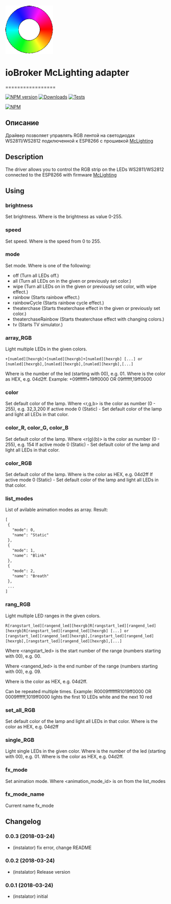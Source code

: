![Logo](admin/mclighting.png)
# ioBroker McLighting adapter
=================

[![NPM version](http://img.shields.io/npm/v/iobroker.mclighting.svg)](https://www.npmjs.com/package/iobroker.mclighting)
[![Downloads](https://img.shields.io/npm/dm/iobroker.mclighting.svg)](https://www.npmjs.com/package/iobroker.mclighting)
[![Tests](http://img.shields.io/travis/instalator/ioBroker.mclighting/master.svg)](https://travis-ci.org/instalator/ioBroker.mclighting)

[![NPM](https://nodei.co/npm/iobroker.mclighting.png?downloads=true)](https://nodei.co/npm/iobroker.mclighting/)

## Описание
Драйвер позволяет управлять RGB лентой на светодиодах WS2811/WS2812 подключенной к ESP8266 с прошивкой [McLighting](https://github.com/toblum/McLighting)

## Description
The driver allows you to control the RGB strip on the LEDs WS2811/WS2812 connected to the ESP8266 with firmware [McLighting](https://github.com/toblum/McLighting)

## Using

### brightness
Set brightness.
Where <brightness> is the brightness as value 0-255.
### speed
 Set speed.
 Where <speed> is the speed from 0 to 255.
### mode
 Set mode.
 Where <lightmode> is one of the following:
- off (Turn all LEDs off.)
- all (Turn all LEDs on in the given or previously set color.)
- wipe (Turn all LEDs on in the given or previously set color, with wipe effect.)
- rainbow (Starts rainbow effect.)
- rainbowCycle (Starts rainbow cycle effect.)
- theaterchase (Starts theaterchase effect in the given or previously set color.)
- theaterchaseRainbow (Starts theaterchase effect with changing colors.)
- tv (Starts TV simulator.)
### array_RGB
 Light multiple LEDs in the given colors.
 ```
 +[numled][hexrgb]+[numled][hexrgb]+[numled][hexrgb] [...] or 
 [numled][hexrgb],[numled][hexrgb],[numled][hexrgb],[...] 
 ```
 Where <numled> is the number of the led (starting with 00), e.g. 01.
 Where <hexrgb> is the color as HEX, e.g. 04d2ff.
 Example: +09ffffff+19ff0000 OR 09ffffff,19ff0000
### color
 Set default color of the lamp.
 Where <r,g,b> is the color as number (0 - 255), e.g. 32,3,200
 If active mode 0 (Static) - Set default color of the lamp and light all LEDs in that color.
### color_R, color_G, color_B
 Set default color of the lamp.
 Where <r(g)(b)> is the color as number (0 - 255), e.g. 154
 If active mode 0 (Static) - Set default color of the lamp and light all LEDs in that color.
### color_RGB
 Set default color of the lamp.
 Where <hexrgb> is the color as HEX, e.g. 04d2ff
 If active mode 0 (Static) - Set default color of the lamp and light all LEDs in that color.
### list_modes
 List of avilable animation modes as array.
 Result:
 ```
[
  {
    "mode": 0,
    "name": "Static"
  },
  {
    "mode": 1,
    "name": "Blink"
  },
  {
    "mode": 2,
    "name": "Breath"
  },
  ...
]
 ```
### rang_RGB
 Light multiple LED ranges in the given colors.
 ```
 R[rangstart_led][rangend_led][hexrgb]R[rangstart_led][rangend_led][hexrgb]R[rangstart_led][rangend_led][hexrgb] [...] or
 [rangstart_led][rangend_led][hexrgb],[rangstart_led][rangend_led][hexrgb],[rangstart_led][rangend_led][hexrgb],[...] 
 ```
 Where <rangstart_led> is the start number of the range (numbers starting with 00), e.g. 00. 
 
 Where <rangend_led> is the end number of the range (numbers starting with 00), e.g. 09.
 
 Where <hexrgb> is the color as HEX, e.g. 04d2ff.
 
 Can be repeated multiple times. 
 Example: R0009ffffffR1019ff0000 OR 0009ffffff,1019ff0000 lights the first 10 LEDs white and the next 10 red
### set_all_RGB
 Set default color of the lamp and light all LEDs in that color.
 Where <hexrgb> is the color as HEX, e.g. 04d2ff
### single_RGB
 Light single LEDs in the given color.
 Where <numled> is the number of the led (starting with 00), e.g. 01.
 Where <hexrgb> is the color as HEX, e.g. 04d2ff.
### fx_mode
 Set animation mode.
 Where <animation_mode_id> is on from the list_modes
### fx_mode_name
 Current name fx_mode
  
## Changelog

### 0.0.3 (2018-03-24)
* (instalator) fix error, change README

### 0.0.2 (2018-03-24)
* (instalator) Release version

### 0.0.1 (2018-03-24)
* (instalator) initial
